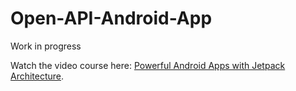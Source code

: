 # Open-API-Android-App
<p>Work in progress</p>
<p>Watch the video course here: <a href="https://codingwithmitch.com/courses/powerful-android-apps-with-jetpack-architecture/">Powerful Android Apps with Jetpack Architecture</a>.</p>

